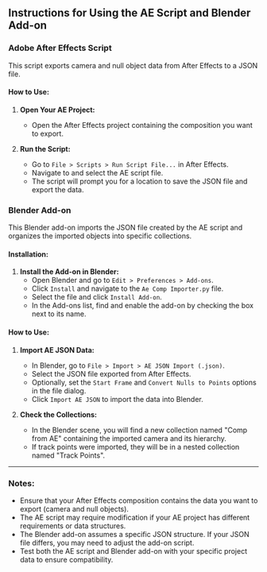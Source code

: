 ## Instructions for Using the AE Script and Blender Add-on

### Adobe After Effects Script

This script exports camera and null object data from After Effects to a JSON file.

#### How to Use:

1. **Open Your AE Project:**
   - Open the After Effects project containing the composition you want to export.

2. **Run the Script:**
   - Go to `File > Scripts > Run Script File...` in After Effects.
   - Navigate to and select the AE script file.
   - The script will prompt you for a location to save the JSON file and export the data.

### Blender Add-on

This Blender add-on imports the JSON file created by the AE script and organizes the imported objects into specific collections.

#### Installation:

1. **Install the Add-on in Blender:**
   - Open Blender and go to `Edit > Preferences > Add-ons`.
   - Click `Install` and navigate to the `Ae Comp Importer.py` file.
   - Select the file and click `Install Add-on`.
   - In the Add-ons list, find and enable the add-on by checking the box next to its name.

#### How to Use:

1. **Import AE JSON Data:**
   - In Blender, go to `File > Import > AE JSON Import (.json)`.
   - Select the JSON file exported from After Effects.
   - Optionally, set the `Start Frame` and `Convert Nulls to Points` options in the file dialog.
   - Click `Import AE JSON` to import the data into Blender.

2. **Check the Collections:**
   - In the Blender scene, you will find a new collection named "Comp from AE" containing the imported camera and its hierarchy.
   - If track points were imported, they will be in a nested collection named "Track Points".

---

### Notes:

- Ensure that your After Effects composition contains the data you want to export (camera and null objects).
- The AE script may require modification if your AE project has different requirements or data structures.
- The Blender add-on assumes a specific JSON structure. If your JSON file differs, you may need to adjust the add-on script.
- Test both the AE script and Blender add-on with your specific project data to ensure compatibility.

